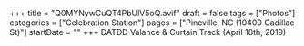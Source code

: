 +++
title = "Q0MYNywCuQT4PbUlV5oQ.avif"
draft = false
tags = ["Photos"]
categories = ["Celebration Station"]
pages = ["Pineville, NC (10400 Cadillac St)"]
startDate = ""
+++
DATDD Valance & Curtain Track (April 18th, 2019)
